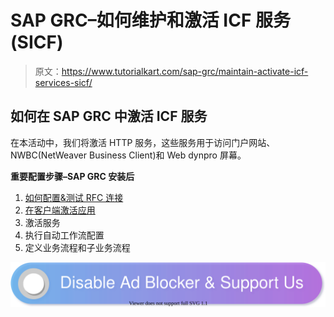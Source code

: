 # SAP GRC–如何维护和激活 ICF 服务(SICF)

> 原文：<https://www.tutorialkart.com/sap-grc/maintain-activate-icf-services-sicf/>

## 如何在 SAP GRC 中激活 ICF 服务

在本活动中，我们将激活 HTTP 服务，这些服务用于访问门户网站、NWBC(NetWeaver Business Client)和 Web dynpro 屏幕。

**重要配置步骤–SAP GRC 安装后**

1.  [如何配置&测试 RFC 连接](https://www.tutorialkart.com/sap-grc/how-to-configure-rfc-destination/)
2.  [在客户端激活应用](https://www.tutorialkart.com/sap-grc/activate-applications-in-client/)
3.  激活服务
4.  执行自动工作流配置
5.  定义业务流程和子业务流程

[![](img/925da31b32d6bc3827932f6c8afb11bb.png)](https://www.tutorialkart.com/)